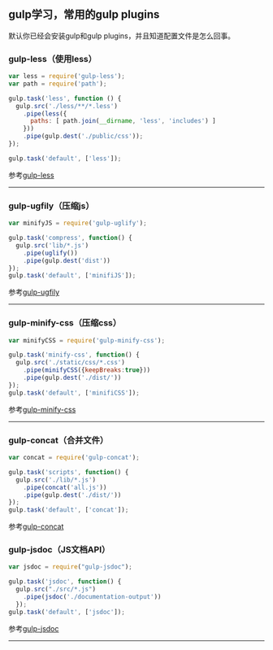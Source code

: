 ## gulp学习，常用的gulp plugins ##
默认你已经会安装gulp和gulp plugins，并且知道配置文件是怎么回事。
### gulp-less（使用less） ###
```js
var less = require('gulp-less');
var path = require('path');

gulp.task('less', function () {
  gulp.src('./less/**/*.less')
    .pipe(less({
      paths: [ path.join(__dirname, 'less', 'includes') ]
    }))
    .pipe(gulp.dest('./public/css'));
});

gulp.task('default', ['less']);
```
参考[gulp-less](https://www.npmjs.org/package/gulp-less)        

------
### gulp-ugfily（压缩js） ###
```js
var minifyJS = require('gulp-uglify');

gulp.task('compress', function() {
  gulp.src('lib/*.js')
    .pipe(uglify())
    .pipe(gulp.dest('dist'))
});
gulp.task('default', ['minifiJS']);
```
参考[gulp-ugfily](https://www.npmjs.org/package/gulp-ugfily)    

------
### gulp-minify-css（压缩css） ###
```js
var minifyCSS = require('gulp-minify-css');

gulp.task('minify-css', function() {
  gulp.src('./static/css/*.css')
    .pipe(minifyCSS({keepBreaks:true}))
    .pipe(gulp.dest('./dist/'))
});
gulp.task('default', ['minifiCSS']);
```
参考[gulp-minify-css](https://www.npmjs.org/package/gulp-minify-css)      

------
### gulp-concat（合并文件） ###
```js
var concat = require('gulp-concat');

gulp.task('scripts', function() {
  gulp.src('./lib/*.js')
    .pipe(concat('all.js'))
    .pipe(gulp.dest('./dist/'))
});
gulp.task('default', ['concat']);
```
参考[gulp-concat](https://www.npmjs.org/package/gulp-concat)

### gulp-jsdoc（JS文档API） ###
```js
var jsdoc = require("gulp-jsdoc");

gulp.task('jsdoc', function() {
  gulp.src("./src/*.js")
	.pipe(jsdoc('./documentation-output'))
  });
gulp.task('default', ['jsdoc']);
```
参考[gulp-jsdoc](https://www.npmjs.org/package/gulp-jsdoc)

-------
